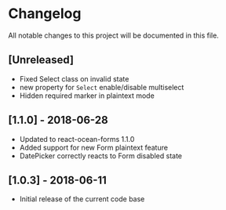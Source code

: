 # Changelog
All notable changes to this project will be documented in this file.

## [Unreleased]
- Fixed Select class on invalid state
- new property for `Select` enable/disable multiselect
- Hidden required marker in plaintext mode

## [1.1.0] - 2018-06-28
- Updated to react-ocean-forms 1.1.0
- Added support for new Form plaintext feature
- DatePicker correctly reacts to Form disabled state

## [1.0.3] - 2018-06-11
- Initial release of the current code base
